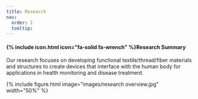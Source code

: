 ```yaml
---
title: Research
nav:
  order: 1
  tooltip: 
---
```


#### {% include icon.html icon="fa-solid fa-wrench" %}Research Summary

Our research focuses on developing functional textile/thread/fiber materials and structures to create devices that interface with the human body for applications in health monitoring and disease treatment. 

{%
  include figure.html
  image="images/research overview.jpg"
  width="50%"
%}



